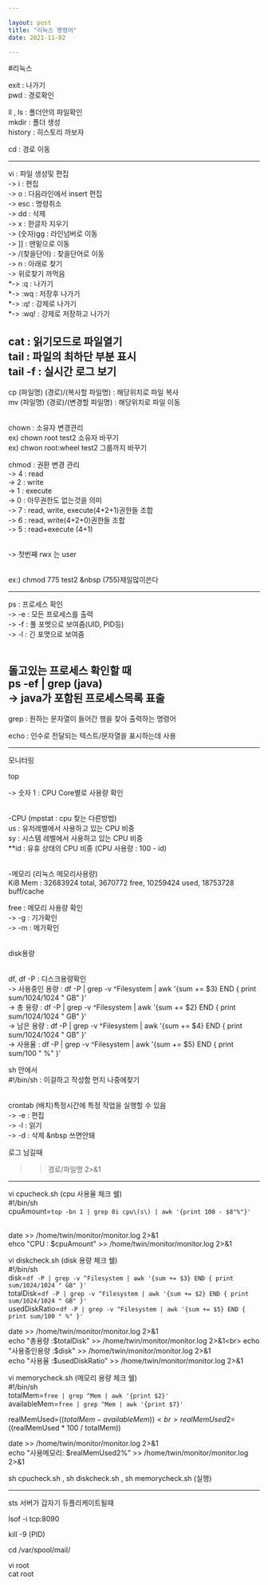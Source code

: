 ```yaml
---

layout: post
title: "리눅스 명령어"
date: 2021-11-02

---
```


#리눅스<br>

exit : 나가기<br>
pwd : 경로확인<br>

ll , ls : 폴더안의 파일확인<br>
mkdir : 폴더 생성<br>
history : 히스토리 까보자<br>

cd    : 경로 이동<br>

--------------------------------------------------------------------------------------------------------------------------------------------------------
vi    : 파일 생성및 편집<br>
  -> i : 편집<br>
  -> o : 다음라인에서 insert 편집<br>
  -> esc : 명령취소<br>
  -> dd : 삭제<br>
  -> x : 한글자 지우기<br>
  -> (숫자)gg : 라인넘버로 이동<br>
  -> ]] : 맨밑으로 이동<br>
  -> /(찾을단어) : 찾을단어로 이동<br>
    -> n : 아래로 찾기<br>
    -> 위로찾기 까먹음<br>
  *-> :q : 나가기<br>
  *-> :wq : 저장후 나가기<br>
  *-> :q! : 강제로 나가기<br>
  *-> :wq! : 강제로 저장하고 나가기<br>

cat : 읽기모드로 파일열기<br>
tail : 파일의 최하단 부분 표시<br>
tail -f : 실시간 로그 보기<br>
--------------------------------------------------------------------------------------------------------------------------------------------------------

cp (파일명) (경로)/(복사할 파일명) : 해당위치로 파일 복사<br>
mv (파일명) (경로)/(변경할 파일명) : 해당위치로 파일 이동<br><br>



chown : 소유자 변경관리<br>
  ex) chown root test2     소유자 바꾸기<br>
  ex) chwon root:wheel test2 그룹까지 바꾸기<br>

chmod : 권환 변경 관리<br>
  -> 4 : read<br>
  -> 2 : write<br>
  -> 1 : execute<br>
  -> 0 : 아무권한도 없는것을 의미<br>
  -> 7 : read, write, execute(4+2+1)권한들 조합<br>
  -> 6 : read, write(4+2+0)권한들 조합<br>
  -> 5 : read+execute (4+1)<br><br>

  -> 첫번째 rwx 는 user<br><br>

  ex:) chmod 775 test2 &nbsp        (755)제일많이쓴다<br>

--------------------------------------------------------------------------------------------------------------------------------------------------------
ps : 프로세스 확인<br>
  -> -e : 모든 프로세스를 출력<br>
  -> -f : 풀 포멧으로 보여줌(UID, PID등)<br>
  -> -l : 긴 포맷으로 보여줌<br><br>

돌고있는 프로세스 확인할 때<br>
  ps -ef | grep (java)<br>
    -> java가 포함된 프로세스목록 표출<br>
--------------------------------------------------------------------------------------------------------------------------------------------------------

grep : 원하는 문자열이 들어간 행을 찾아 출력하는 명령어<br>

echo : 인수로 전달되는 텍스트/문자열을 표시하는데 사용<br>



--------------------------------------------------------------------------------------------------------------------------------------------------------

모니터링<br>

top<br>

  -> 숫자 1 : CPU Core별로 사용량 확인<br><br>

-CPU            (mpstat : cpu 찾는 다른방법)<br>
  us : 유저레벨에서 사용하고 있는 CPU 비중<br>
  sy : 시스템 레벨에서 사용하고 있는 CPU 비중<br>
  **id : 유휴 상태의 CPU 비중 (CPU 사용량 : 100 - id)<br><br>

  -메모리 (리눅스 메모리사용량)<br>
  KiB Mem : 32683924 total,  3670772 free, 10259424 used, 18753728 buff/cache<br>

  free : 메모리 사용량 확인<br>
    -> -g : 기가확인<br>
    -> -m : 메가확인<br><br>


  disk용량<br><br>

  df, df -P   : 디스크용량확인<br>
    -> 사용중인 용량 : df -P | grep -v ^Filesystem | awk '{sum += $3} END { print sum/1024/1024 " GB" }'<br>
    -> 총 용량     : df -P | grep -v ^Filesystem | awk '{sum += $2} END { print sum/1024/1024 " GB" }'<br>
    -> 남은 용량    : df -P | grep -v ^Filesystem | awk '{sum += $4} END { print sum/1024/1024 " GB" }'<br>
    -> 사용율      : df -P | grep -v ^Filesystem | awk '{sum += $5} END { print sum/100 " %" }'<br>

sh 안에서<br>
  #!/bin/sh : 이걸하고 작성함 먼지 나중에찾기<br><br>



crontab (배치)특정시간에 특정 작업을 실행할 수 있음<br>
  -> -e : 편집<br>
  -> -l : 읽기<br>
  -> -d : 삭제 &nbsp   쓰면안돼<br>


로그 남길때<br>
>> 경로/파일명 2>&1<br>

--------------------------------------------------------------------------------------------------------------------------------------------------------

vi cpucheck.sh (cpu 사용율 체크 쉘)<br>
  #!/bin/sh<br>
  cpuAmount=`top -bn 1 | grep 0i cpu\(s\) | awk '{print 100 - $8"%"}'`<br><br>

  date >> /home/twin/monitor/monitor.log 2>&1<br>
  ehco "CPU : $cpuAmount" >> /home/twin/monitor/monitor.log 2>&1<br>

vi diskcheck.sh (disk 용량 체크 쉘)<br>
  #!/bin/sh<br>
  disk=`df -P | grep -v ^Filesystem | awk '{sum += $3} END { print sum/1024/1024 " GB" }'`<br>
  totalDisk=`df -P | grep -v ^Filesystem | awk '{sum += $2} END { print sum/1024/1024 " GB" }'`<br>
  usedDiskRatio=`df -P | grep -v ^Filesystem | awk '{sum += $5} END { print sum/100 " %" }'`<br>

  date >> /home/twin/monitor/monitor.log 2>&1<br>
  echo "총용량 :$totalDisk" >> /home/twin/monitor/monitor.log 2>&1<br>
  echo "사용중인용량 :$disk" >> /home/twin/monitor/monitor.log 2>&1<br>
  echo "사용율 :$usedDiskRatio" >> /home/twin/monitor/monitor.log 2>&1<br>

vi memorycheck.sh (메모리 용량 체크 쉘)<br>
  #!/bin/sh<br>
  totalMem=`free | grep ^Mem | awk '{print $2}'`<br>
  availableMem=`free | grep ^Mem | awk '{print $7}'`<br>

  realMemUsed=$((totalMem - availableMem))<br>
  realMemUsed2=$((realMemUsed * 100 / totalMem))<br>

  date >> /home/twin/monitor/monitor.log 2>&1<br>
  echo "사용메모리: $realMemUsed2%" >> /home/twin/monitor/monitor.log 2>&1<br>

sh cpucheck.sh , sh diskcheck.sh , sh memorycheck.sh (실행)<br>

--------------------------------------------------------------------------------------------------------------------------------------------------------

sts 서버가 갑자기 듀플리케이트될때<br>

lsof -i tcp:8090<br>

kill -9 (PID)<br>




cd /var/spool/mail/<br>

vi root<br>
cat root<br>
